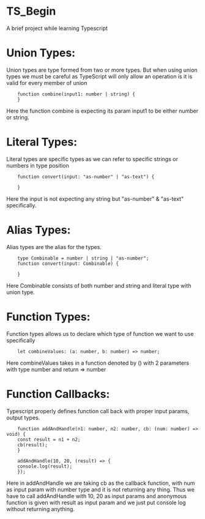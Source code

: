 # TS_Begin
A brief project while learning Typescript

# Union Types:
Union types are type formed from two or more types. But when using union types we must be careful as TypeScript will only allow an operation is it is valid for every member of union

        function combine(input1: number | string) {
        }

Here the function combine is expecting its param input1 to be either number or string. 

# Literal Types:
Literal types are specific types as we can refer to specific strings or numbers in type position

        function convert(input: "as-number" | "as-text") {

        }

Here the input is not expecting any string but "as-number" & "as-text" specifically.

# Alias Types:
Alias types are the alias for the types.

        type Combinable = number | string | "as-number";
        function convert(input: Combinable) {

        }

Here Combinable consists of both number and string and literal type with union type.

# Function Types:
Function types allows us to declare which type of function we want to use specifically

        let combineValues: (a: number, b: number) => number;
Here combineValues takes in a function denoted by () with 2 parameters with type number and return => number  

# Function Callbacks:
Typescript properly defines function call back with proper input params, output types.

        function addAndHandle(n1: number, n2: number, cb: (num: number) => void) {
        const result = n1 + n2;
        cb(result);
        }

        addAndHandle(10, 20, (result) => {
        console.log(result);
        });

Here in addAndHandle we are taking cb as the callback function, with num as input param with number type and it is not returning any thing.  Thus we have to call addAndHandle with 10, 20 as input params and anonymous function is given with result as input param and we just put console log without returning anything.